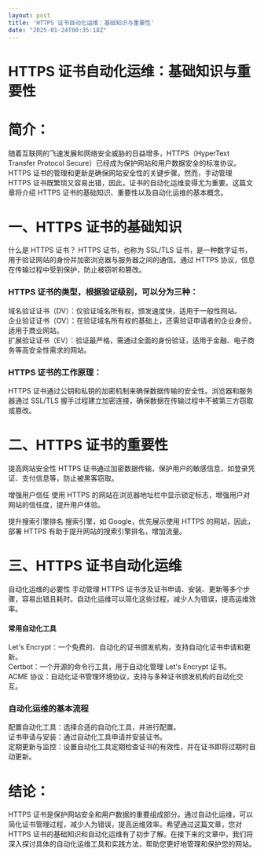 ```yaml
---
layout: post
title: 'HTTPS 证书自动化运维：基础知识与重要性'
date: "2025-01-24T00:35:18Z"
---
```

HTTPS 证书自动化运维：基础知识与重要性
======================

简介：
===

随着互联网的飞速发展和网络安全威胁的日益增多，HTTPS（HyperText Transfer Protocol Secure）已经成为保护网站和用户数据安全的标准协议。HTTPS 证书的管理和更新是确保网站安全性的关键步骤。然而，手动管理 HTTPS 证书既繁琐又容易出错，因此，证书的自动化运维变得尤为重要。这篇文章将介绍 HTTPS 证书的基础知识、重要性以及自动化运维的基本概念。

一、HTTPS 证书的基础知识
===============

什么是 HTTPS 证书？ HTTPS 证书，也称为 SSL/TLS 证书，是一种数字证书，用于验证网站的身份并加密浏览器与服务器之间的通信。通过 HTTPS 协议，信息在传输过程中受到保护，防止被窃听和篡改。

### HTTPS 证书的类型，根据验证级别，可以分为三种：

域名验证证书（DV）：仅验证域名所有权，颁发速度快，适用于一般性网站。  
企业验证证书（OV）：在验证域名所有权的基础上，还需验证申请者的企业身份，适用于商业网站。  
扩展验证证书（EV）：验证最严格，需通过全面的身份验证，适用于金融、电子商务等高安全性需求的网站。

### HTTPS 证书的工作原理：

HTTPS 证书通过公钥和私钥的加密机制来确保数据传输的安全性。浏览器和服务器通过 SSL/TLS 握手过程建立加密连接，确保数据在传输过程中不被第三方窃取或篡改。

二、HTTPS 证书的重要性
==============

提高网站安全性 HTTPS 证书通过加密数据传输，保护用户的敏感信息，如登录凭证、支付信息等，防止被黑客窃取。

增强用户信任 使用 HTTPS 的网站在浏览器地址栏中显示锁定标志，增强用户对网站的信任度，提升用户体验。

提升搜索引擎排名 搜索引擎，如 Google，优先展示使用 HTTPS 的网站，因此，部署 HTTPS 有助于提升网站的搜索引擎排名，增加流量。

三、HTTPS 证书自动化运维
===============

自动化运维的必要性 手动管理 HTTPS 证书涉及证书申请、安装、更新等多个步骤，容易出错且耗时。自动化运维可以简化这些过程，减少人为错误，提高运维效率。

#### 常用自动化工具

Let's Encrypt：一个免费的、自动化的证书颁发机构，支持自动化证书申请和更新。  
Certbot：一个开源的命令行工具，用于自动化管理 Let's Encrypt 证书。  
ACME 协议：自动化证书管理环境协议，支持与多种证书颁发机构的自动化交互。

### 自动化运维的基本流程

配置自动化工具：选择合适的自动化工具，并进行配置。  
证书申请与安装：通过自动化工具申请并安装证书。  
定期更新与监控：设置自动化工具定期检查证书的有效性，并在证书即将过期时自动更新。

结论：
===

HTTPS 证书是保护网站安全和用户数据的重要组成部分。通过自动化运维，可以简化证书管理过程，减少人为错误，提高运维效率。希望通过这篇文章，您对 HTTPS 证书的基础知识和自动化运维有了初步了解。在接下来的文章中，我们将深入探讨具体的自动化运维工具和实践方法，帮助您更好地管理和保护您的网站。